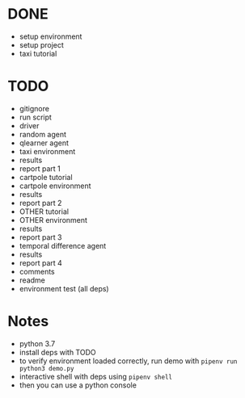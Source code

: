 # DONE

- setup environment
- setup project
- taxi tutorial

# TODO

- gitignore
- run script
- driver
- random agent
- qlearner agent
- taxi environment
- results
- report part 1
- cartpole tutorial
- cartpole environment
- results
- report part 2
- OTHER tutorial
- OTHER environment
- results
- report part 3
- temporal difference agent
- results
- report part 4
- comments
- readme
- environment test (all deps)

# Notes

- python 3.7
- install deps with TODO
- to verify environment loaded correctly, run demo with `pipenv run python3 demo.py`
- interactive shell with deps using `pipenv shell`
- then you can use a python console
